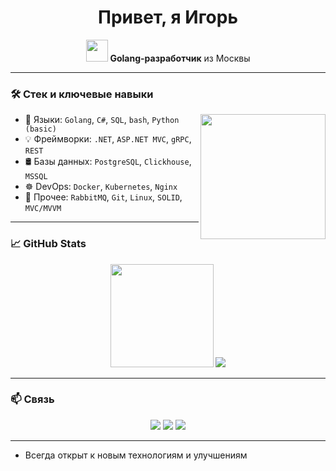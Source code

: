 <h1 align="center">Привет, я Игорь</h1>
<p align="center">
  <img src="https://media.giphy.com/media/hvRJCLFzcasrR4ia7z/giphy.gif" width="35">
  <b>Golang-разработчик</b> из Москвы
</p>

---

### 🛠 Стек и ключевые навыки
<img align="right" src="https://media.giphy.com/media/qgQUggAC3Pfv687qPC/giphy.gif" width="200">

- 🧠 Языки: `Golang`, `C#`, `SQL`, `bash`, `Python (basic)`
- 💡 Фреймворки: `.NET`, `ASP.NET MVC`, `gRPC`, `REST`
- 🛢️ Базы данных: `PostgreSQL`, `Clickhouse`, `MSSQL`
- ☸️ DevOps: `Docker`, `Kubernetes`, `Nginx`
- 🔧 Прочее: `RabbitMQ`, `Git`, `Linux`, `SOLID`, `MVC/MVVM`

---

### 📈 GitHub Stats

<p align="center">
  <img src="https://github-readme-stats.vercel.app/api?username=tishntahoe&show_icons=true&theme=tokyonight&count_private=true" height="165">
  <img src="https://github-readme-stats.vercel.app/api/top-langs/?username=tishntahoe&layout=compact&theme=tokyonight">
</p>

---

### 📫 Связь

<p align="center">
  <a href="https://t.me/tishntahoe"><img src="https://img.shields.io/badge/Telegram-26A5E4?style=for-the-badge&logo=telegram&logoColor=white"/></a>
  <a href="mailto:fun.stim@yandex.ru"><img src="https://img.shields.io/badge/email-fun.stim@yandex.ru-D14836?style=for-the-badge&logo=gmail&logoColor=white"/></a>
  <a href="https://github.com/tishntahoe"><img src="https://img.shields.io/badge/GitHub-tishntahoe-181717?style=for-the-badge&logo=github&logoColor=white"/></a>
</p>

---

- Всегда открыт к новым технологиям и улучшениям

